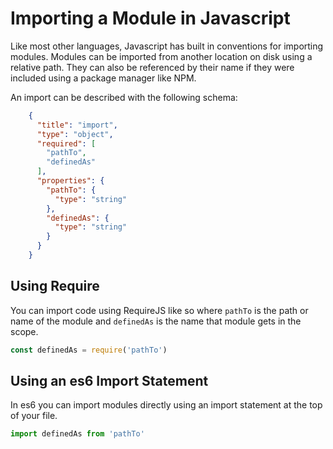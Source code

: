 # Importing a Module in Javascript

Like most other languages, Javascript has built in conventions for importing modules. Modules can be imported from another location on disk using a relative path. They can also be referenced by their name if they were included using a package manager like NPM. 

An import can be described with the following schema:
<!-- schema-def
     id='js-import' --> 
```json
    {
      "title": "import",
      "type": "object",
      "required": [
        "pathTo",
        "definedAs"
      ],
      "properties": {
        "pathTo": {
          "type": "string"
        },
        "definedAs": {
          "type": "string"
        }
      }
    }
```

## Using Require
You can import code using RequireJS like so where `pathTo` is the path or name of the module and `definedAs` is the name that module gets in the scope. 
<!-- lens-def
     name="import using require"
     schema="js-import" 
     "definedAs" => definedAs
     "pathTo".containing => pathTo 
--> 
```javascript
const definedAs = require('pathTo')
```     
     
## Using an es6 Import Statement
In es6 you can import modules directly using an import statement at the top of your file. 

<!-- lens-def
     name="import entire module w/ import statement"
     schema="js-import" 
     "definedAs" => definedAs
     "pathTo".containing => pathTo 
--> 
```javascript
import definedAs from 'pathTo'
```

